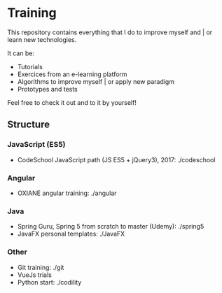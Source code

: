 # Training

This repository contains everything that I do to improve myself and | or learn new technologies.

It can be: 
* Tutorials
* Exercices from an e-learning platform
* Algorithms to improve myself | or apply new paradigm
* Prototypes and tests 

Feel free to check it out and to it by yourself!


## Structure

### JavaScript (ES5)

* CodeSchool JavaScript path (JS ES5 + jQuery3), 2017: ./codeschool  

### Angular

* OXIANE angular training: ./angular

### Java

* Spring Guru, Spring 5 from scratch to master (Udemy): ./spring5
* JavaFX personal templates: ./JavaFX

### Other

* Git training: ./git
* VueJs trials 
* Python start: ./codility